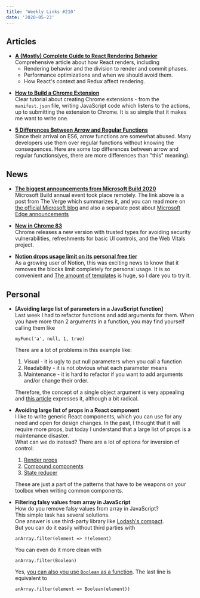 ```yaml
---
title: 'Weekly Links #210'
date: '2020-05-23'
---
```


## Articles

- **[A (Mostly) Complete Guide to React Rendering Behavior](https://blog.isquaredsoftware.com/2020/05/blogged-answers-a-mostly-complete-guide-to-react-rendering-behavior/)**  
  Comprehensive article about how React renders, including
  - Rendering behavior and the division to render and commit phases.
  - Performance optimizations and when we should avoid them.
  - How React's context and Redux affect rendering.

* **[How to Build a Chrome Extension](https://css-tricks.com/how-to-build-a-chrome-extension/)**  
  Clear tutorial about creating Chrome extensions - from the `manifest.json` file, writing JavaScript code which listens to the actions, up to submitting the extension to Chrome. It is so simple that it makes me want to write one.

- **[5 Differences Between Arrow and Regular Functions](https://dmitripavlutin.com/differences-between-arrow-and-regular-functions/)**  
  Since their arrival on ES6, arrow functions are somewhat abused. Many developers use them over regular functions without knowing the consequences. Here are some top differences between arrow and regular functions(yes, there are more differences than "this" meaning).

## News

- **[The biggest announcements from Microsoft Build 2020](https://www.theverge.com/2020/5/20/21264363/microsoft-build-2020-top-news-annoucements-fluid-office-windows-reunion-edge)**  
  Microsoft Build annual event took place remotely. The link above is a post from The Verge which summarizes it, and you can read more on [the official Microsoft blog](https://www.microsoft.com/en-us/microsoft-365/blog/2020/05/19/microsoft-teams-fluid-framework-new-microsoft-365/) and also a separate post about [Microsoft Edge announcements](https://blogs.windows.com/msedgedev/2020/05/19/microsoft-edge-news-developers-build-2020/)

* **[New in Chrome 83](https://developers.google.com/web/updates/2020/05/nic83)**  
   Chrome releases a new version with trusted types for avoiding security vulnerabilities, refreshments for basic UI controls, and the Web Vitals project.

* **[Notion drops usage limit on its personal free tier](https://techcrunch.com/2020/05/19/notion-drops-usage-limit-on-its-its-personal-free-tier/)**  
   As a growing user of Notion, this was exciting news to know that it removes the blocks limit completely for personal usage. It is so convenient and [The amount of templates](https://www.notion.so/Notion-Template-Gallery-181e961aeb5c4ee6915307c0dfd5156d) is huge, so I dare you to try it.

## Personal

- **[Avoiding large list of parameters in a JavaScript function]**  
   Last week I had to refactor functions and add arguments for them. When you have more than 2 arguments in a function, you may find yourself calling them like

  ```
  myFunc('a', null, 1, true)
  ```

  There are a lot of problems in this example like:

  1. Visual - it is ugly to put null parameters when you call a function
  2. Readability - it is not obvious what each parameter means
  3. Maintenance - it is hard to refactor if you want to add arguments and/or change their order.

  Therefore, the concept of a single object argument is very appealing and [this article](https://levelup.gitconnected.com/always-pass-one-argument-to-your-javascript-function-4140d909937e) expresses it, although a bit radical.

- **Avoiding large list of props in a React component**  
  I like to write generic React components, which you can use for any need and open for design changes.
  In the past, I thought that it will require more props, but today I understand that a large list of props is a maintenance disaster.  
  What can we do instead? There are a lot of options for inversion of control:

  1. [Render props](https://reactjs.org/docs/render-props.html)
  2. [Compound components](https://www.youtube.com/watch?v=hEGg-3pIHlE)
  3. [State reducer](https://kentcdodds.com/blog/the-state-reducer-pattern-with-react-hooks)

  These are just a part of the patterns that have to be weapons on your toolbox when writing common components.

- **Filtering falsy values from array in JavaScript**  
  How do you remove falsy values from array in JavaScript?  
  This simple task has several solutions.  
  One answer is use third-party library like [Lodash's compact](https://lodash.com/docs/4.17.15#compact).  
  But you can do it easily without third parties with
  ```
  anArray.filter(element => !!element)
  ```
  You can even do it more clean with
  ```
  anArray.filter(Boolean)
  ```
  Yes, [you can also you use `Boolean` as a function](https://davidwalsh.name/array-boolean). The last line is equivalent to
  ```
  anArray.filter(element => Boolean(element))
  ```
